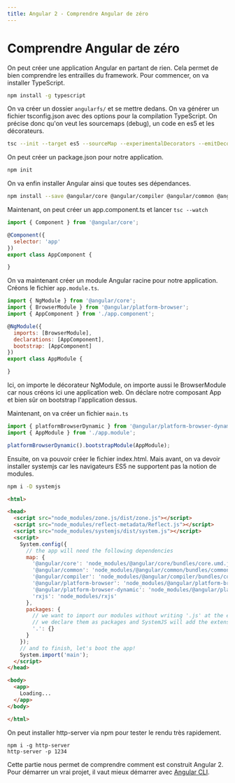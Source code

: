 ```yaml
---
title: Angular 2 - Comprendre Angular de zéro
---
```


# Comprendre Angular de zéro

On peut créer une application Angular en partant de rien. Cela permet de bien comprendre les entrailles du framework. Pour commencer, on va installer TypeScript.

```bash
npm install -g typescript
```

On va créer un dossier ```angularfs/``` et se mettre dedans. On va générer un fichier tsconfig.json avec des options pour la compilation TypeScript. On précise donc qu'on veut les sourcemaps (debug), un code en es5 et les décorateurs.

```bash
tsc --init --target es5 --sourceMap --experimentalDecorators --emitDecoratorMetadata
```

On peut créer un package.json pour notre application.

```bash
npm init
```

On va enfin installer Angular ainsi que toutes ses dépendances.

```bash
npm install --save @angular/core @angular/compiler @angular/common @angular/platform-browser @angular/platform-browser-dynamic rxjs reflect-metadata zone.js
```

Maintenant, on peut créer un app.component.ts et lancer ```tsc --watch```

```js
import { Component } from '@angular/core';

@Component({
  selector: 'app'
})
export class AppComponent {

}
```

On va maintenant créer un module Angular racine pour notre application. Créons le fichier ```app.module.ts```.

```js
import { NgModule } from '@angular/core';
import { BrowserModule } from '@angular/platform-browser';
import { AppComponent } from './app.component';

@NgModule({
  imports: [BrowserModule],
  declarations: [AppComponent],
  bootstrap: [AppComponent]
})
export class AppModule {

}
```

Ici, on importe le décorateur NgModule, on importe aussi le BrowserModule car nous créons ici une application web. On déclare notre composant App et bien sûr on bootstrap l'application dessus.

Maintenant, on va créer un fichier ```main.ts```

```js
import { platformBrowserDynamic } from '@angular/platform-browser-dynamic';
import { AppModule } from './app.module';

platformBrowserDynamic().bootstrapModule(AppModule);
```

Ensuite, on va pouvoir créer le fichier index.html. Mais avant, on va devoir installer systemjs car les navigateurs ES5 ne supportent pas la notion de modules.

```bash
npm i -D systemjs
```

```html
<html>

<head>
  <script src="node_modules/zone.js/dist/zone.js"></script>
  <script src="node_modules/reflect-metadata/Reflect.js"></script>
  <script src="node_modules/systemjs/dist/system.js"></script>
  <script>
    System.config({
      // the app will need the following dependencies
      map: {
        '@angular/core': 'node_modules/@angular/core/bundles/core.umd.js',
        '@angular/common': 'node_modules/@angular/common/bundles/common.umd.js',
        '@angular/compiler': 'node_modules/@angular/compiler/bundles/compiler.umd.js',
        '@angular/platform-browser': 'node_modules/@angular/platform-browser/bundles/platform-browser.umd.js',
        '@angular/platform-browser-dynamic': 'node_modules/@angular/platform-browser-dynamic/bundles/platform-browser-dynamic.umd.js',
        'rxjs': 'node_modules/rxjs'
      },
      packages: {
        // we want to import our modules without writing '.js' at the end
        // we declare them as packages and SystemJS will add the extension for us
        '.': {}
      }
    });
    // and to finish, let's boot the app!
    System.import('main');
  </script>
</head>

<body>
  <app>
    Loading...
  </app>
</body>

</html>
```

On peut installer http-server via npm pour tester le rendu très rapidement.

```
npm i -g http-server
http-server -p 1234
```

Cette partie nous permet de comprendre comment est construit Angular 2. Pour démarrer un vrai projet, il vaut mieux démarrer avec <a href="recuperer-angular-2-avec-la-cli.html">Angular CLI</a>.
